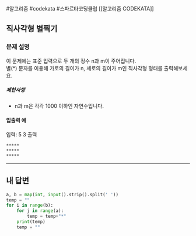 #알고리즘 #codekata #스파르타코딩클럽 [[알고리즘 CODEKATA]]

## 직사각형 별찍기

### 문제 설명

이 문제에는 표준 입력으로 두 개의 정수 n과 m이 주어집니다.  
별(\*) 문자를 이용해 가로의 길이가 n, 세로의 길이가 m인 직사각형 형태를 출력해보세요.
##### 제한사항
- n과 m은 각각 1000 이하인 자연수입니다.
#### 입출력 예

입력: 5 3
출력
```
*****
*****
*****
```

---

## 내 답변

```python
a, b = map(int, input().strip().split(' '))
temp = ""
for i in range(b):
    for j in range(a):
        temp = temp+"*"
    print(temp)
    temp = ""
```
 
